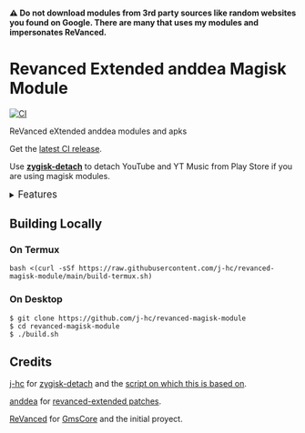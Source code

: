 #### ⚠️ Do not download modules from 3rd party sources like random websites you found on Google. There are many that uses my modules and impersonates ReVanced.

# Revanced Extended anddea Magisk Module
[![CI](https://github.com/Jhosua910/revanced-extended-anddea/actions/workflows/ci.yml/badge.svg?event=schedule)](https://github.com/Jhosua910/revanced-extended-anddea/actions/workflows/ci.yml)

ReVanced eXtended anddea modules and apks

Get the [latest CI release](https://github.com/Jhosua910/revanced-extended-anddea/releases).

Use [**zygisk-detach**](https://github.com/j-hc/zygisk-detach) to detach YouTube and YT Music from Play Store if you are using magisk modules. 

<details><summary><big>Features</big></summary>
<ul>
 <li>Support all present and future ReVanced and <a href="https://github.com/anddea/revanced-patches">ReVanced Extended</a> apps</li>
 <li> Can build Magisk modules and non-root APKs</li>
 <li> Updated daily with the latest versions of apps and patches</li>
 <li> Optimize APKs and modules for size</li>
 <li> Modules</li>
    <ul>
     <li> recompile invalidated odex for faster usage</li>
     <li> receive updates from Magisk app</li>
     <li> do not break safetynet or trigger root detections</li>
     <li> handle installation of the correct version of the stock app and all that</li>
     <li> support Magisk and KernelSU</li>
    </ul>
</ul>
Note that the <a href="../../actions/workflows/ci.yml">CI workflow</a> is scheduled to build the modules and APKs everyday using GitHub Actions if there is a change in ReVanced patches. You may want to disable it.
</details>

## Building Locally
### On Termux
```console
bash <(curl -sSf https://raw.githubusercontent.com/j-hc/revanced-magisk-module/main/build-termux.sh)
```

### On Desktop
```console
$ git clone https://github.com/j-hc/revanced-magisk-module
$ cd revanced-magisk-module
$ ./build.sh
```
## Credits
[j-hc](https://github.com/j-hc) for
[zygisk-detach](https://github.com/j-hc/zygisk-detach) and the [script on which this is based on](https://github.com/j-hc/revanced-magisk-module).

[anddea](https://github.com/anddea) for [revanced-extended patches](https://github.com/anddea/revanced-patches). 

[ReVanced](https://github.com/ReVanced) for
[GmsCore](https://github.com/ReVanced/GmsCore/releases) and the initial proyect.
